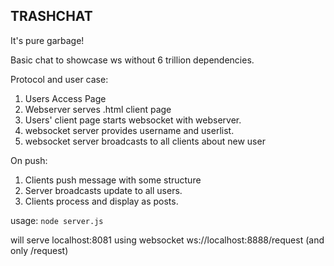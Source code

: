 TRASHCHAT
---------

It's pure garbage!

Basic chat to showcase ws without 6 trillion dependencies.

Protocol and user case:
1) Users Access Page
2) Webserver serves .html client page
3) Users' client page starts websocket with webserver.
4) websocket server provides username and userlist.
5) websocket server broadcasts to all clients about new user

On push:
1) Clients push message with some structure
2) Server broadcasts update to all users.
3) Clients process and display as posts.

usage:
`node server.js`

will serve localhost:8081 using websocket ws://localhost:8888/request (and only /request)

